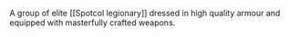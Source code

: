 A group of elite [[Spotcol legionary]] dressed in high quality armour and equipped with masterfully crafted weapons.
